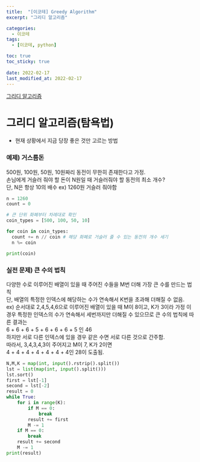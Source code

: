 ```yaml
---
title:  "[이코테] Greedy Algorithm"
excerpt: "그리디 알고리즘"

categories:
  - 이코테
tags:
  - [이코테, python]

toc: true
toc_sticky: true
 
date: 2022-02-17
last_modified_at: 2022-02-17
---
```

[그리디 알고리즘](https://github.com/SteveArseneLee/Algorithm-Summary/tree/main/Greedy)
# 그리디 알고리즘(탐욕법)
- 현재 상황에서 지금 당장 좋은 것만 고르는 방법


### 예제) 거스름돈
500원, 100원, 50원, 10원짜리 동전이 무한히 존재한다고 가정.  
손님에게 거슬러 줘야 할 돈이 N원일 때 거슬러줘야 할 동전의 최소 개수?  
단, N은 항상 10의 배수
ex) 1260원 거슬러 줘야함
```python
n = 1260
count = 0

# 큰 단위 화폐부터 차례대로 확인
coin_types = [500, 100, 50, 10]

for coin in coin_types:
  count += n // coin # 해당 화폐로 거슬러 줄 수 있는 동전의 개수 세기
  n %= coin

print(coin)
```


### 실전 문제) 큰 수의 법칙
다양한 수로 이루어진 배열이 있을 때 주어진 수들을 M번 더해 가장 큰 수를 만드는 법칙  
단, 배열의 특정한 인덱스에 해당하는 수가 연속해서 K번을 초과해 더해질 수 없음.  
ex) 순서대로 2,4,5,4,6으로 이루어진 배열이 있을 때 M이 8이고, K가 3이라 가정
이 경우 특정한 인덱스의 수가 연속해서 세번까지만 더해질 수 있으므로 큰 수의 법칙에 따른 결과는  
6 + 6 + 6 + 5 + 6 + 6 + 6 + 5 인 46  
하지만 서로 다른 인덱스에 있을 경우 같은 수면 서로 다른 것으로 간주함.  
따라서, 3,4,3,4,3이 주어지고 M이 7, K가 2이면  
4 + 4 + 4 + 4 + 4 + 4 + 4인 28이 도출됨.  
```python
N,M,K = map(int, input().rstrip().split())
lst = list(map(int, input().split()))
lst.sort()
first = lst[-1]
second = lst[-2]
result = 0
while True:
    for i in range(K):
        if M == 0:
            break
        result += first
        M -= 1
    if M == 0:
        break
    result += second
    M -= 1
print(result)
```